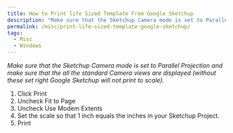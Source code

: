 ```yaml
---
title: How to Print life Sized Template From Google Sketchup
description: "Make sure that the Sketchup Camera mode is set to Parallel Projection and make sure that the all the standard Camera views are displayed without these s..."
permalink: /misc/print-life-sized-template-google-sketchup/
tags:
  - Misc
  - Windows
---
```

_Make sure that the Sketchup Camera mode is set to Parallel Projection and make sure that the all the standard Camera views are displayed (without these set right Google Sketchup will not print to scale)._

  1. Click Print
  2. Uncheck Fit to Page
  3. Uncheck Use Modem Extents
  4. Set the scale so that 1 inch equals the inches in your Sketchup Project.
  5. Print
